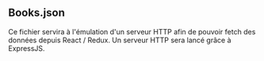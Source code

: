 ## Books.json

Ce fichier servira à l'émulation d'un serveur HTTP afin de pouvoir fetch des données depuis React / Redux.
Un serveur HTTP sera lancé grâce à ExpressJS.